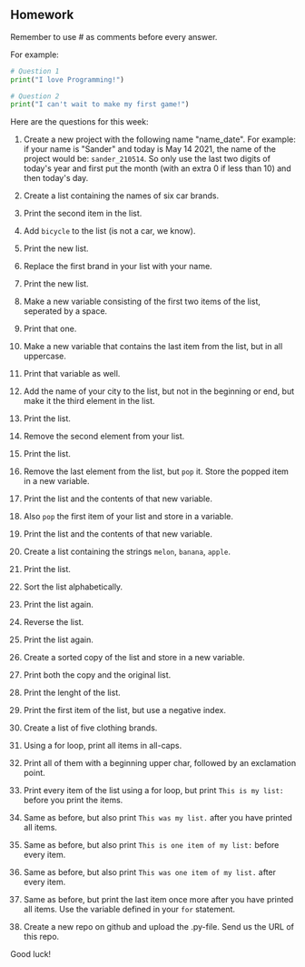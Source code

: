 Homework
-

Remember to use # as comments before every answer.

For example:

```Python
# Question 1
print("I love Programming!")

# Question 2
print("I can't wait to make my first game!")
```

Here are the questions for this week:

1. Create a new project with the following name "name_date". For example: if your name is "Sander" and today is May 14 2021, the name of the project would be: `sander_210514`. So only use the last two digits of today's year and first put the month (with an extra 0 if less than 10) and then today's day.
1. Create a list containing the names of six car brands.
1. Print the second item in the list.
1. Add `bicycle` to the list (is not a car, we know).
1. Print the new list.
1. Replace the first brand in your list with your name.
1. Print the new list.
1. Make a new variable consisting of the first two items of the list, seperated by a space.
1. Print that one.
1. Make a new variable that contains the last item from the list, but in all uppercase.
1. Print that variable as well.
1. Add the name of your city to the list, but not in the beginning or end, but make it the third element in the list.
1. Print the list.
1. Remove the second element from your list.
1. Print the list.
1. Remove the last element from the list, but `pop` it. Store the popped item in a new variable.
1. Print the list and the contents of that new variable.
1. Also `pop` the first item of your list and store in a variable.
1. Print the list and the contents of that new variable.
1. Create a list containing the strings `melon`, `banana`, `apple`.
1. Print the list.
1. Sort the list alphabetically.
1. Print the list again.
1. Reverse the list.
1. Print the list again.
1. Create a sorted copy of the list and store in a new variable.
1. Print both the copy and the original list.
1. Print the lenght of the list.
1. Print the first item of the list, but use a negative index.

1. Create a list of five clothing brands.
1. Using a for loop, print all items in all-caps.
1. Print all of them with a beginning upper char, followed by an exclamation point.
1. Print every item of the list using a for loop, but print `This is my list:` before you print the items.
1. Same as before, but also print `This was my list.` after you have printed all items.
1. Same as before, but also print `This is one item of my list:` before every item.
1. Same as before, but also print `This was one item of my list.` after every item.
1. Same as before, but print the last item once more after you have printed all items. Use the variable defined in your `for` statement.

1. Create a new repo on github and upload the .py-file. Send us the URL of this repo.

Good luck!
